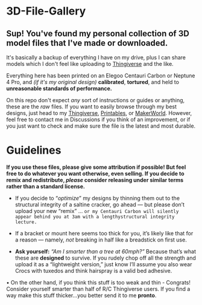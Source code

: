 # 3D-File-Gallery
Sup! You've found my personal collection of 3D model files that I've made or downloaded.
-----------------
It's basically a backup of everything I have on my drive, plus I can share models which I don't feel like uploading to [Thingiverse](https://www.thingiverse.com/techmagic3d/designs) and the like.

Everything here has been printed on an Elegoo Centauri Carbon or Neptune 4 Pro, and *(if it's my original design)* **calibrated**, **tortured**, and held to **unreasonable standards of performance.**

On this repo don't expect *any* sort of instructions or guides or anything, these are the *raw* files. If you want to easily browse through my best designs, just head to my [Thingiverse](https://www.thingiverse.com/techmagic3d/designs), [Printables](https://www.printables.com/@TechMagic3D), or [MakerWorld](https://makerworld.com/en/@TechMagic3D/upload). However, feel free to contact me in Discussions if you think of an improvement, or if you just want to check and make sure the file is the latest and most durable.

# Guidelines

**If you use these files, please give some attribution if possible! But feel free to do whatever you want otherwise, even selling. If you decide to remix and redistribute, _please_ consider releasing under similar terms rather than a standard license.**

- If you decide to “*optimize*” my designs by thinning them out to the structural integrity of a saltine cracker, go ahead — but please don’t upload your new “remix” ... `or my Centauri Carbon will silently appear behind you at 3am with a lengthystructural integrity lecture.`

- If a bracket or mount here seems too thick for you, it’s likely like that for a reason — namely, *not* breaking in half like a breadstick on first use. 

- **Ask yourself:** *“Am I smarter than a tree at 60mph?”* Because that’s what these are **designed** to survive. If you rudely chop off all the strength and upload it as a “lightweight version,” just know I’ll assume you also wear Crocs with tuxedos and think hairspray is a valid bed adhesive. 

• On the other hand, if you think this stuff is too weak and thin - Congrats! Consider yourself smarter than half of R/C Thingiverse users. If you find a way make this stuff thicker...you better send it to me **pronto**.
